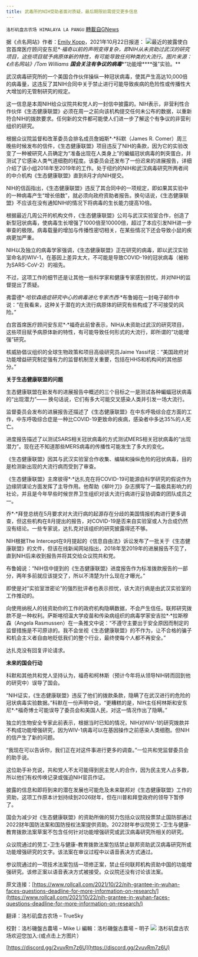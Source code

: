 ```yaml
---
title: 武毒所的NIH受助者面对质疑，最后期限前需提交更多信息
---
```

`洛杉矶盘古农场 HIMALAYA LA PANGU` [轉載自GNews](https://gnews.org/zh-hans/1617370/)

据《点名网站》作者：[Emily Kopp](https://www.rollcall.com/author/emily-kopp/)，2021年10月22日报道：
![](https://assets.gnews.org/wp-content/uploads/2021/10/image-452-e1635188412639.png)最近的披露使白宫首席医疗顾问安东尼*·*福奇以前的声明变得复杂，即NIH从未资助过武汉的研究项目，这些项目赋予病原体新的特性，有可能导致任何种类的大流行。图片来源：《点名网站》/Tom Williams
**国会关注有争议的病毒****“功能增****强”实验。**

武汉病毒研究所的一个美国合作伙伴操纵一种冠状病毒，使其产生高达10,000倍的病毒量，这违反了其NIH合同中关于禁止进行可能导致疾病的危险性或传播性大大增加的无管制研究的规定。

这一信息是本周NIH给众议院共和党人的一封信中披露的。NIH表示，非营利性合作伙伴《生态健康联盟》必须在周一之前向该机构提交任何未公布的数据，以重新符合NIH的拨款要求。任何新的文件都可能使人们进一步了解这个有争议的非营利组织的研究。

根据众议院监督和改革委员会排名成员詹姆斯*·*科默（James R. Comer）周三晚些时候发布的信件，《生态健康联盟》项目违反了NIH的条款，因为它的实验改变了一种被研究人员确定为“准备出现在人类身上”的蝙蝠冠状病毒的刺突蛋白，并测试了它感染人类气道细胞的程度。该委员会还发布了一份迟来的进展报告，详细介绍了该小组2018年至2019年的工作。处于纽约的NIH和武汉病毒研究所两者间的中介机构《生态健康联盟》直到8月才向NIH提交。

NIH的信函指出，《生态健康联盟》违反了其合同中的一项规定，即如果其实验中的一种病毒产生“增长倍数”，就必须向政府资助者报告。换句话说，《生态健康联盟》不应该在没有通知NIH的情况下将病毒的生长能力提高10倍。

根据最近几周公开的机构文件，《生态健康联盟》公司与武汉实验室合作，创造了新型冠状病毒，使病毒生长增强了1000倍至10000倍，超过了本应引发NIH进一步审查的极限。病毒载量的增加与传播性密切相关，在某些情况下还会导致小鼠的疾病更加严重。

NIH以及独立的病毒学家强调，《生态健康联盟》正在研究的病毒，即以武汉实验室命名的WIV-1，在基因上差异太大，不可能是导致COVID-19的冠状病毒（被称为SARS-CoV-2）的祖先。

不过，这项工作的细节还是让其他一些科学家和健康专家感到担忧，并对NIH的监督提出了质疑。

弗雷德*·*哈钦森癌症研究中心的病毒进化专家杰西*·*布鲁姆在一封电子邮件中说：“在我看来，这种关于潜在的大流行病原体的研究有些构成了不可接受的风险。”

白宫首席医疗顾问安东尼*·*福奇此前曾表示，NIH从未资助过武汉的研究项目，这些项目赋予病原体新的特性，有可能导致任何形式的大流行，即所谓的“功能增强”研究。

核威胁倡议组织的全球生物政策和项目高级研究员Jaime Yassif说：“美国政府对功能增益研究制定强有力的监督机制至关重要，包括在HHS和机构间的其他部分。”

**关于生态健康****联盟****的问题**

生态健康联盟在新发布的进展报告中概述的三个目标之一是测试各种蝙蝠冠状病毒的“出现潜力”—— 换句话说，它们有多大可能交叉感染人类并引发一场大流行。

监督委员会发布的进展报告还描述了《生态健康联盟》在中东呼吸综合症方面的工作，中东呼吸综合症是一种比COVID-19更致命的疾病，感染者中多达35%的人死亡。

进度报告描述了以测试SARS相关冠状病毒的方式测试MERS相关冠状病毒的“出现潜力”。现在还不知道那些MERS病毒的传播性可能发生了多大的变化。

《生态健康联盟》因其与武汉实验室合作收集、编辑和操纵危险的冠状病毒，目的是检测新出现的大流行病而受到了审查。

《生态健康联盟》主席彼得*·*达扎克在将COVID-19可能源自科学研究的假说作为边缘阴谋论方面发挥了主导作用。他帮助《柳叶刀》杂志撰写了一篇极具影响力的社论，并且是今年早些时候世界卫生组织对该大流行病进行妥协调查的团队成员之一。

乔*·*拜登总统在5月要求对大流行病的起源存在分歧的美国情报机构进行更多调查，但这些机构在8月提出的报告，对COVID-19是否来自实验室或人为合成仍然没有结论。一些专家说，达扎克对该组织的研究披露得还不够。

NIH根据The Intercept在9月提起的《信息自由法》诉讼发布了一批关于《生态健康联盟》的文件，但该在线新闻网站指出，2018年至2019年的进展报告不见了，直到NIH后来收到报告并将其交给众议院共和党。

布鲁姆说：“NIH信中提到的《生态健康联盟》进度报告作为标准拨款报告的一部分，两年多前就应该提交了，所以不清楚为什么现在才曝光。”

即使是对“实验室泄密论”的强烈批评者也表示担忧，该大流行病是由武汉实验室的工作推动的。

向使用纳税人的钱资助你的工作的政府机构隐瞒数据，不会产生信任。联邦研究拨款不是一种权利。萨斯喀彻温大学疫苗和传染病组织的病毒学家安吉拉*·*拉斯穆森（Angela Rasmussen）在一条推文中说：“不遵守主要出于安全原因而制定的监督措施是不可原谅的。我不会坐视《生态健康联盟》的不作为，让不合格的骗子和机会主义者自由地贬低我们的整个行业，最终使每个人都不再安全。”

达扎克没有回复评论请求。

**未来的国会行动**

科默和其他共和党人坚持认为，福奇和柯林斯（预计今年将从领导NIH转而回到他的研究中）误导了国会。

“NIH证实，《生态健康联盟》违反了他们的拨款条款，隐瞒了在武汉进行的危险的冠状病毒实验数据。”科默在一份声明中说，“更糟糕的是，NIH主任柯林斯和安东尼*·*福奇博士可能误导了委员会和美国人民，对这一情况作出了隐瞒。”

独立的生物安全专家此前表示，根据当时已知的情况，NIH对WIV-1的研究拨款并不构成功能增强研究，因为WIV-1病毒可以在基因操作之前感染人类细胞。但NIH的信产生了新的问题。

“我现在可以告诉你，我们正在对这件事进行更多的调查。”一位共和党监督委员会的助手说。

这位助手补充说，共和党人不太可能得到民主党人的合作，因为民主党人占多数，所以他们有权传唤记录或强迫NIH官员作证。

披露的信息和即将到来的潜在发展也可能危及未来联邦对《生态健康联盟》工作的资助，这项工作原本计划持续到2026财年，但在川普和拜登政府的领导下暂停了。

国会为减少对《生态健康联盟》的资助所做的努力包括众议院投票禁止国防部通过2022财年国防法案和国防授权法案提供资助。2022财年参议院劳工-卫生与健康-教育拨款法案草案不包含任何针对功能增强研究或武汉病毒研究所相关的研究。

众议院通过的劳工-卫生与健康-教育拨款法案包括禁止联邦资助武汉病毒研究所或功能增强研究的文字。该法案在审议过程中以语音表决方式通过。

参议院通过的一项技术法案包括一项修正案，禁止任何联邦机构资助中国的功能增强研究。该修正案以语音表决方式被接受。众议院还没有讨论该法案。

原文连接：[https://www.rollcall.com/2021/10/22/nih-grantee-in-wuhan-faces-questions-deadline-for-more-information-on-research/](https://www.rollcall.com/2021/10/22/nih-grantee-in-wuhan-faces-questions-deadline-for-more-information-on-research/)

翻译：洛杉矶盘古农场 – TrueSky

校對：洛杉磯盤古農場 – Mike Li 編輯：洛杉磯盤古農場 – 明子
![](https://assets.gnews.org/wp-content/uploads/2021/03/WhatsApp-Image-2021-06-26-at-22.05.30.jpeg)
洛杉矶盘古农场欢迎您加入:(或点击上方图片）

[https://discord.gg/2vuvRm7z6U](https://discord.gg/2vuvRm7z6U)
